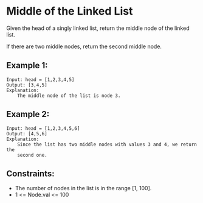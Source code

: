 # Middle of the Linked List

Given the head of a singly linked list, return the middle node of the linked  
list.

If there are two middle nodes, return the second middle node.

## Example 1:

    Input: head = [1,2,3,4,5]
    Output: [3,4,5]
    Explanation:
        The middle node of the list is node 3.

## Example 2:

    Input: head = [1,2,3,4,5,6]
    Output: [4,5,6]
    Explanation:
        Since the list has two middle nodes with values 3 and 4, we return the 
        second one.

## Constraints:

* The number of nodes in the list is in the range [1, 100].
* 1 <= Node.val <= 100

